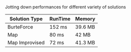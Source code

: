 Jotting down performances for different variety of solutions

| Solution Type   | RunTime      | Memory    |
| ------------    | ------------ | ----------|
| BurteForce      | 152 ms       | 39.6 MB   |
| Map             | 80 ms        | 42 MB     |
| Map Improvised  | 72 ms        | 41.3 MB   |

           

	
